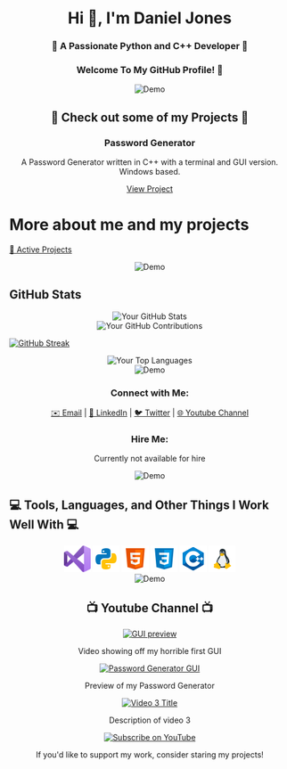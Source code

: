 <h1 align="center">Hi 👋, I'm Daniel Jones</h1>
<h3 align="center">🚀 A Passionate Python and C++ Developer 🚀</h3>
<h3 align="center">Welcome To My GitHub Profile! 👋</h3>

<div align="center">
  <img src="https://user-images.githubusercontent.com/73097560/115834477-dbab4500-a447-11eb-908a-139a6edaec5c.gif" alt="Demo" />
</div>

<h2 align="center">🚀 Check out some of my Projects 🚀</h2>

<h3 align="center">Password Generator</h3>

<p align="center">
  A Password Generator written in C++ with a terminal and GUI version. Windows based.
</p>

<div align="center">
  <a href="https://github.com/DanielJones02/Password-Generator" class="button">View Project</a>
</div>


# More about me and my projects

[📁 Active Projects](https://github.com/DanielJones02/Active-Projects)

<div align="center">
  <img src="https://user-images.githubusercontent.com/73097560/115834477-dbab4500-a447-11eb-908a-139a6edaec5c.gif" alt="Demo" />
</div>

## GitHub Stats

<div align="center">
  <img src="https://github-readme-stats.vercel.app/api?username=DanielJones02&show_icons=true" alt="Your GitHub Stats" />
</div>

<div align="center">
  <img src="https://github-readme-streak-stats.herokuapp.com/?user=DanielJones02" alt="Your GitHub Contributions" />
</div>

[![GitHub Streak](https://streak-stats.demolab.com/?user=DanielJones02&theme=dark)](https://git.io/streak-stats)
<div align="center">
  <img src="https://github-readme-stats.vercel.app/api/top-langs/?username=DanielJones02" alt="Your Top Languages" />
</div>

<div align="center">
  <img src="https://user-images.githubusercontent.com/73097560/115834477-dbab4500-a447-11eb-908a-139a6edaec5c.gif" alt="Demo" />
</div>

<h3 align="center">Connect with Me:</h3>

<p align="center">
  <a href="I_will_change_later@gmail.com">✉️ Email</a> |
  <a href="https://www.linkedin.com/in/yourlinkedinprofile">💼 LinkedIn</a> |
  <a href="https://twitter.com/yourtwitter">🐦 Twitter</a> |
  <a href="https://www.youtube.com/channel/UCDRBLCjQSKVyy_cCxTpqRnw">🌐 Youtube Channel</a>
</p>

<h3 align="center">Hire Me:</h3>

<p align="center">
  Currently not available for hire
</p>

<div align="center">
  <img src="https://user-images.githubusercontent.com/73097560/115834477-dbab4500-a447-11eb-908a-139a6edaec5c.gif" alt="Demo" />
</div>

## 💻 Tools, Languages, and Other Things I Work Well With 💻

<div align="center">
  <img src="images/Visual_Studio_Icon_2019.svg.png" width="48" height="48" alt="Visual Studio" />
  <img src="images/python.png" alt="Python" />
  <img src="images/html.png" alt="HTML" />
  <img src="images/css.png" alt="CSS" />
  <img src="images/C++.png" alt="C++" />
  <img src="images/linux.png" alt="Linux" />
</div>

<div align="center">
  <img src="https://user-images.githubusercontent.com/73097560/115834477-dbab4500-a447-11eb-908a-139a6edaec5c.gif" alt="Demo" />
</div>

<h2 align="center">📺 Youtube Channel 📺</h2>

<div align="center">
  <a href="https://www.youtube.com/watch?v=m4cp0uQON50">
    <img src="https://i.ytimg.com/vi/video1/maxresdefault.jpg" alt="GUI preview" />
  </a>
  <p>Video showing off my horrible first GUI</p>
</div>

<div align="center">
  <a href="https://www.youtube.com/watch?v=9QbCJY5QnYE">
    <img src="https://i.ytimg.com/vi/video2/hqdefault.jpg" alt="Password Generator GUI" />
  </a>
  <p>Preview of my Password Generator</p>
</div>

<div align="center">
  <a href="https://www.youtube.com/watch?v=video3">
    <img src="https://i.ytimg.com/vi/video3/maxresdefault.jpg" alt="Video 3 Title" />
  </a>
  <p>Description of video 3</p>
</div>

<div align="center">
  <a href="https://www.youtube.com/channel/UCDRBLCjQSKVyy_cCxTpqRnw?sub_confirmation=1">
    <img src="https://custom-icon-badges.herokuapp.com/badge/-Subscribe-red?style=for-the-badge&logo=video&logoColor=white" alt="Subscribe on YouTube" />
  </a>
</div>

<div align="center">
  <p>If you'd like to support my work, consider staring my projects!</p>
</div>
